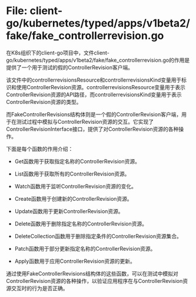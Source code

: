 # File: client-go/kubernetes/typed/apps/v1beta2/fake/fake_controllerrevision.go

在K8s组织下的client-go项目中，文件client-go/kubernetes/typed/apps/v1beta2/fake/fake_controllerrevision.go的作用是提供了一个用于测试的假的ControllerRevision客户端。

该文件中的controllerrevisionsResource和controllerrevisionsKind变量用于标识和使用ControllerRevision资源。controllerrevisionsResource变量用于表示ControllerRevision资源的API路径，而controllerrevisionsKind变量用于表示ControllerRevision资源的类型。

而FakeControllerRevisions结构体则是一个假的ControllerRevision客户端，用于在测试过程中模拟与ControllerRevision资源的交互。它实现了ControllerRevisionInterface接口，提供了对ControllerRevision资源的各种操作。

下面是每个函数的作用介绍：

- Get函数用于获取指定名称的ControllerRevision资源。

- List函数用于获取所有的ControllerRevision资源。

- Watch函数用于监听ControllerRevision资源的变化。

- Create函数用于创建新的ControllerRevision资源。

- Update函数用于更新ControllerRevision资源。

- Delete函数用于删除指定名称的ControllerRevision资源。

- DeleteCollection函数用于删除指定条件的ControllerRevision资源集合。

- Patch函数用于部分更新指定名称的ControllerRevision资源。

- Apply函数用于应用ControllerRevision资源的更新。

通过使用FakeControllerRevisions结构体的这些函数，可以在测试中模拟对ControllerRevision资源的各种操作，以验证应用程序在与ControllerRevision资源交互时的行为是否正确。


